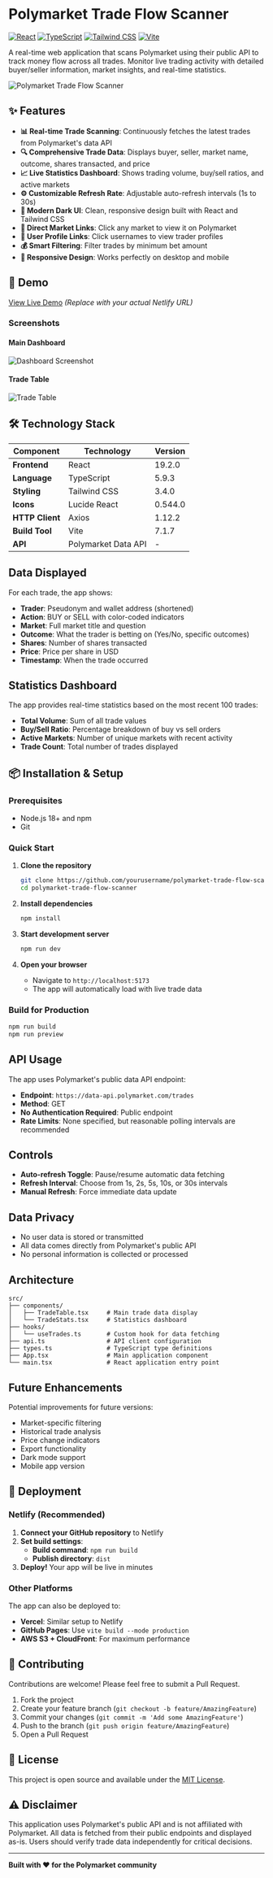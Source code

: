# Polymarket Trade Flow Scanner

[![React](https://img.shields.io/badge/React-19.2.0-blue.svg)](https://reactjs.org/)
[![TypeScript](https://img.shields.io/badge/TypeScript-5.9.3-blue.svg)](https://www.typescriptlang.org/)
[![Tailwind CSS](https://img.shields.io/badge/Tailwind_CSS-3.4.0-38B2AC.svg)](https://tailwindcss.com/)
[![Vite](https://img.shields.io/badge/Vite-7.1.7-646CFF.svg)](https://vitejs.dev/)

A real-time web application that scans Polymarket using their public API to track money flow across all trades. Monitor live trading activity with detailed buyer/seller information, market insights, and real-time statistics.

![Polymarket Trade Flow Scanner](https://via.placeholder.com/800x400/1f2937/ffffff?text=Polymarket+Trade+Flow+Scanner)

## ✨ Features

- **📊 Real-time Trade Scanning**: Continuously fetches the latest trades from Polymarket's data API
- **🔍 Comprehensive Trade Data**: Displays buyer, seller, market name, outcome, shares transacted, and price
- **📈 Live Statistics Dashboard**: Shows trading volume, buy/sell ratios, and active markets
- **⚙️ Customizable Refresh Rate**: Adjustable auto-refresh intervals (1s to 30s)
- **🎨 Modern Dark UI**: Clean, responsive design built with React and Tailwind CSS
- **🔗 Direct Market Links**: Click any market to view it on Polymarket
- **👤 User Profile Links**: Click usernames to view trader profiles
- **💰 Smart Filtering**: Filter trades by minimum bet amount
- **📱 Responsive Design**: Works perfectly on desktop and mobile

## 🚀 Demo

[View Live Demo](https://your-netlify-link-here.netlify.app) *(Replace with your actual Netlify URL)*

### Screenshots

#### Main Dashboard
![Dashboard Screenshot](https://via.placeholder.com/600x300/374151/ffffff?text=Dashboard+Screenshot)

#### Trade Table
![Trade Table](https://via.placeholder.com/600x300/374151/ffffff?text=Trade+Table+Screenshot)

## 🛠️ Technology Stack

| Component | Technology | Version |
|-----------|------------|---------|
| **Frontend** | React | 19.2.0 |
| **Language** | TypeScript | 5.9.3 |
| **Styling** | Tailwind CSS | 3.4.0 |
| **Icons** | Lucide React | 0.544.0 |
| **HTTP Client** | Axios | 1.12.2 |
| **Build Tool** | Vite | 7.1.7 |
| **API** | Polymarket Data API | - |

## Data Displayed

For each trade, the app shows:
- **Trader**: Pseudonym and wallet address (shortened)
- **Action**: BUY or SELL with color-coded indicators
- **Market**: Full market title and question
- **Outcome**: What the trader is betting on (Yes/No, specific outcomes)
- **Shares**: Number of shares transacted
- **Price**: Price per share in USD
- **Timestamp**: When the trade occurred

## Statistics Dashboard

The app provides real-time statistics based on the most recent 100 trades:
- **Total Volume**: Sum of all trade values
- **Buy/Sell Ratio**: Percentage breakdown of buy vs sell orders
- **Active Markets**: Number of unique markets with recent activity
- **Trade Count**: Total number of trades displayed

## 📦 Installation & Setup

### Prerequisites
- Node.js 18+ and npm
- Git

### Quick Start

1. **Clone the repository**
   ```bash
   git clone https://github.com/yourusername/polymarket-trade-flow-scanner.git
   cd polymarket-trade-flow-scanner
   ```

2. **Install dependencies**
   ```bash
   npm install
   ```

3. **Start development server**
   ```bash
   npm run dev
   ```

4. **Open your browser**
   - Navigate to `http://localhost:5173`
   - The app will automatically load with live trade data

### Build for Production

```bash
npm run build
npm run preview
```

## API Usage

The app uses Polymarket's public data API endpoint:
- **Endpoint**: `https://data-api.polymarket.com/trades`
- **Method**: GET
- **No Authentication Required**: Public endpoint
- **Rate Limits**: None specified, but reasonable polling intervals are recommended

## Controls

- **Auto-refresh Toggle**: Pause/resume automatic data fetching
- **Refresh Interval**: Choose from 1s, 2s, 5s, 10s, or 30s intervals
- **Manual Refresh**: Force immediate data update

## Data Privacy

- No user data is stored or transmitted
- All data comes directly from Polymarket's public API
- No personal information is collected or processed

## Architecture

```
src/
├── components/
│   ├── TradeTable.tsx     # Main trade data display
│   └── TradeStats.tsx     # Statistics dashboard
├── hooks/
│   └── useTrades.ts       # Custom hook for data fetching
├── api.ts                 # API client configuration
├── types.ts               # TypeScript type definitions
├── App.tsx                # Main application component
└── main.tsx               # React application entry point
```

## Future Enhancements

Potential improvements for future versions:
- Market-specific filtering
- Historical trade analysis
- Price change indicators
- Export functionality
- Dark mode support
- Mobile app version

## 🚀 Deployment

### Netlify (Recommended)

1. **Connect your GitHub repository** to Netlify
2. **Set build settings**:
   - **Build command**: `npm run build`
   - **Publish directory**: `dist`
3. **Deploy!** Your app will be live in minutes

### Other Platforms

The app can also be deployed to:
- **Vercel**: Similar setup to Netlify
- **GitHub Pages**: Use `vite build --mode production`
- **AWS S3 + CloudFront**: For maximum performance

## 🤝 Contributing

Contributions are welcome! Please feel free to submit a Pull Request.

1. Fork the project
2. Create your feature branch (`git checkout -b feature/AmazingFeature`)
3. Commit your changes (`git commit -m 'Add some AmazingFeature'`)
4. Push to the branch (`git push origin feature/AmazingFeature`)
5. Open a Pull Request

## 📄 License

This project is open source and available under the [MIT License](LICENSE).

## ⚠️ Disclaimer

This application uses Polymarket's public API and is not affiliated with Polymarket. All data is fetched from their public endpoints and displayed as-is. Users should verify trade data independently for critical decisions.

---

**Built with ❤️ for the Polymarket community**
